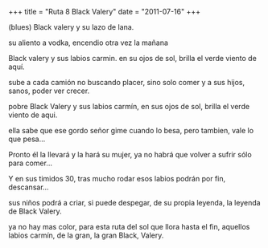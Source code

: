 +++
title = "Ruta 8 Black Valery"
date = "2011-07-16"
+++

(blues)
Black valery
y su lazo de lana.

su aliento a vodka,
encendio otra vez
la mañana

Black valery
y sus labios carmin.
en su ojos de sol,
brilla el verde
viento de aquí.

sube a cada camión
no buscando placer,
sino solo comer
y a sus hijos, sanos,
poder ver crecer.

pobre Black Valery
y sus labios carmín,
en sus ojos de sol,
brilla el verde
viento de aqui.

ella sabe que
ese gordo señor
gime cuando lo besa,
pero tambien, vale lo que pesa...

Pronto él la llevará
y la hará su mujer,
ya no habrá que volver
a sufrir sólo para comer...

Y en sus timidos 30,
tras mucho rodar
esos labios podrán
por fin, descansar...

sus niños podrá a criar,
si puede despegar,
de su propia leyenda,
la leyenda de Black Valery.

ya no hay mas color,
para esta ruta del sol
que llora hasta el fin,
aquellos labios carmín,
de la gran,
la gran Black,
Valery.